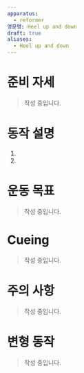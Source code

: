 ```yaml
---
apparatus:
  - reformer
영문명: Heel up and down
draft: true
aliases:
  - Heel up and down
---
```


# 준비 자세

> 작성 중입니다.

# 동작 설명

1.
2.

# 운동 목표

> 작성 중입니다.

# Cueing

> 작성 중입니다.

# 주의 사항

> 작성 중입니다.

# 변형 동작

> 작성 중입니다.
